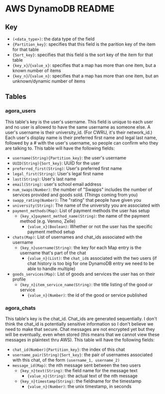 # AWS DynamoDB README

## Key

- `(<data_type>)`: the data type of the field
- `{Partition_key}`: specifies that this field is the parition key of the item for that table
- `{Sort_key}`: specifies that this field is the sort key of the item for that table
- `{key_x}`/`{value_x}`: specifies that a map has more than one item, but a known number of items
- `{key_n}`/`{value_n}`: specifies that a map has more than one item, but an unknown/dynamic number of items

## Tables

### agora_users

This table's key is the user's username. This field is unique to each user and no user is allowed to have the same username as someone else. A user's username is their university_id. (For CWRU, it's their network_id.) Each user's display name is their preferred first name and legal last name, followed by a # with the user's username, so people can confirm who they are talking to. This table will have the following fields:

- `username(String){Partition_key}`: the user's username
- `UUID(String){Sort_key}`: UUID for the user
- `preferred_first(String)`: User's preferred first name
- `legal_first(String)`: User's legal first name
- `last(String)`: User's last name
- `email(String)`: user's school email address
- `num_swaps(Number)`: the number of "Swapps" includes the number of services provided and goods sold. (Things coming from you)
- `swapp_rating(Number)`: The "rating" that people have given you
- `university(String)`: The name of the university you are associated with
- `payment_methods(Map)`: List of payment methods the user has setup
    - `{key_x}payment_method_name(String)`: the name of the payment method (e.g. Venmo, Zelle)
        - `{value_x}(Boolean)`: Whether or not the user has the specific payment method setup
- `chats(Map)`: List of usernames and chat_ids associated with the username
    - `{key_n}username(String)`: the key for each Map entry is the username that's part of the chat
        - `{value_n}(List)`: the `chat_id`s associated with the two users (if chat history is too big for one DynamoDB entry we need to be able to handle multiple)
- `goods_services(Map)`: List of goods and services the user has on their profile
    - `{key_n}item_service_name(String)`: the title listing of the good or service
        - `{value_n}(Number)`: the id of the good or service published

### agora_chats

This table's key is the chat_id. Chat_ids are generated sequentially. I don't think the chat_id is potentially sensitive information so I don't believe we need to make that secure. Chat messages are not encrypted yet but they will be eventually, even when stored (this means that we cannot view these messages in plaintext thru AWS). This table will have the following fields:

- `chat_id(Number){Partition_key}`: the index of this chat
- `username_pair(String){Sort_key}`: the pair of usernames associated with this chat, of the form `(username_1, username_2)`
- `message_id(Map)`: the nth message sent between the two users
    - `{key_n}text(String)`: the field name for the message text
        - `{value_n}(String)`: the actual text of the nth message
    - `{key_n}timestamp(String)`: the fieldname for the timestamp
        - `{value_n}(Number)`: the unix timestamp, in seconds